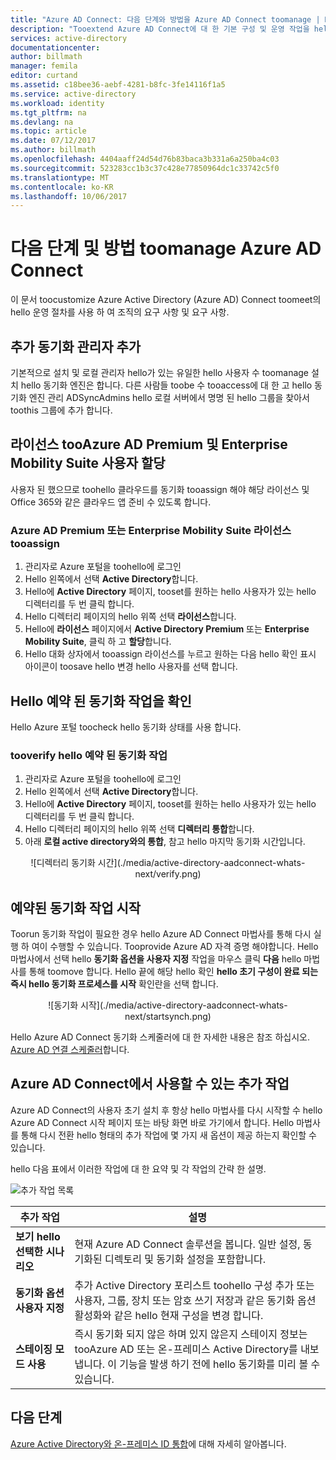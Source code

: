 ```yaml
---
title: "Azure AD Connect: 다음 단계와 방법을 Azure AD Connect toomanage | Microsoft Docs"
description: "Tooextend Azure AD Connect에 대 한 기본 구성 및 운영 작업을 hello 방법에 대해 알아봅니다."
services: active-directory
documentationcenter: 
author: billmath
manager: femila
editor: curtand
ms.assetid: c18bee36-aebf-4281-b8fc-3fe14116f1a5
ms.service: active-directory
ms.workload: identity
ms.tgt_pltfrm: na
ms.devlang: na
ms.topic: article
ms.date: 07/12/2017
ms.author: billmath
ms.openlocfilehash: 4404aaff24d54d76b83baca3b331a6a250ba4c03
ms.sourcegitcommit: 523283cc1b3c37c428e77850964dc1c33742c5f0
ms.translationtype: MT
ms.contentlocale: ko-KR
ms.lasthandoff: 10/06/2017
---
```

# <a name="next-steps-and-how-toomanage-azure-ad-connect"></a>다음 단계 및 방법 toomanage Azure AD Connect
이 문서 toocustomize Azure Active Directory (Azure AD) Connect toomeet의 hello 운영 절차를 사용 하 여 조직의 요구 사항 및 요구 사항.  

## <a name="add-additional-sync-admins"></a>추가 동기화 관리자 추가
기본적으로 설치 및 로컬 관리자 hello가 있는 유일한 hello 사용자 수 toomanage 설치 hello 동기화 엔진은 합니다. 다른 사람들 toobe 수 tooaccess에 대 한 고 hello 동기화 엔진 관리 ADSyncAdmins hello 로컬 서버에서 명명 된 hello 그룹을 찾아서 toothis 그룹에 추가 합니다.

## <a name="assign-licenses-tooazure-ad-premium-and-enterprise-mobility-suite-users"></a>라이선스 tooAzure AD Premium 및 Enterprise Mobility Suite 사용자 할당
사용자 된 했으므로 toohello 클라우드를 동기화 tooassign 해야 해당 라이선스 및 Office 365와 같은 클라우드 앱 준비 수 있도록 합니다.

### <a name="tooassign-an-azure-ad-premium-or-enterprise-mobility-suite-license"></a>Azure AD Premium 또는 Enterprise Mobility Suite 라이선스 tooassign

1. 관리자로 Azure 포털을 toohello에 로그인
2. Hello 왼쪽에서 선택 **Active Directory**합니다.
3. Hello에 **Active Directory** 페이지, tooset를 원하는 hello 사용자가 있는 hello 디렉터리를 두 번 클릭 합니다.
4. Hello 디렉터리 페이지의 hello 위쪽 선택 **라이선스**합니다.
5. Hello에 **라이선스** 페이지에서 **Active Directory Premium** 또는 **Enterprise Mobility Suite**, 클릭 하 고 **할당**합니다.
6. Hello 대화 상자에서 tooassign 라이선스를 누르고 원하는 다음 hello 확인 표시 아이콘이 toosave hello 변경 hello 사용자를 선택 합니다.

## <a name="verify-hello-scheduled-synchronization-task"></a>Hello 예약 된 동기화 작업을 확인
Hello Azure 포털 toocheck hello 동기화 상태를 사용 합니다.

### <a name="tooverify-hello-scheduled-synchronization-task"></a>tooverify hello 예약 된 동기화 작업
1. 관리자로 Azure 포털을 toohello에 로그인
2. Hello 왼쪽에서 선택 **Active Directory**합니다.
3. Hello에 **Active Directory** 페이지, tooset를 원하는 hello 사용자가 있는 hello 디렉터리를 두 번 클릭 합니다.
4. Hello 디렉터리 페이지의 hello 위쪽 선택 **디렉터리 통합**합니다.
5. 아래 **로컬 active directory와의 통합**, 참고 hello 마지막 동기화 시간입니다.

<center>![디렉터리 동기화 시간](./media/active-directory-aadconnect-whats-next/verify.png)</center>

## <a name="start-a-scheduled-synchronization-task"></a>예약된 동기화 작업 시작
Toorun 동기화 작업이 필요한 경우 hello Azure AD Connect 마법사를 통해 다시 실행 하 여이 수행할 수 있습니다.  Tooprovide Azure AD 자격 증명 해야합니다.  Hello 마법사에서 선택 hello **동기화 옵션을 사용자 지정** 작업을 마우스 클릭 **다음** hello 마법사를 통해 toomove 합니다. Hello 끝에 해당 hello 확인 **hello 초기 구성이 완료 되는 즉시 hello 동기화 프로세스를 시작** 확인란을 선택 합니다.

<center>![동기화 시작](./media/active-directory-aadconnect-whats-next/startsynch.png)</center>

Hello Azure AD Connect 동기화 스케줄러에 대 한 자세한 내용은 참조 하십시오. [Azure AD 연결 스케줄러](active-directory-aadconnectsync-feature-scheduler.md)합니다.

## <a name="additional-tasks-available-in-azure-ad-connect"></a>Azure AD Connect에서 사용할 수 있는 추가 작업
Azure AD Connect의 사용자 초기 설치 후 항상 hello 마법사를 다시 시작할 수 hello Azure AD Connect 시작 페이지 또는 바탕 화면 바로 가기에서 합니다.  Hello 마법사를 통해 다시 전환 hello 형태의 추가 작업에 몇 가지 새 옵션이 제공 하는지 확인할 수 있습니다.  

hello 다음 표에서 이러한 작업에 대 한 요약 및 각 작업의 간략 한 설명.

![추가 작업 목록](./media/active-directory-aadconnect-whats-next/addtasks.png)

| 추가 작업 | 설명 |
| --- | --- |
| **보기 hello 선택한 시나리오** |현재 Azure AD Connect 솔루션을 봅니다.  일반 설정, 동기화된 디렉토리 및 동기화 설정을 포함합니다. |
| **동기화 옵션 사용자 지정** |추가 Active Directory 포리스트 toohello 구성 추가 또는 사용자, 그룹, 장치 또는 암호 쓰기 저장과 같은 동기화 옵션 활성화와 같은 hello 현재 구성을 변경 합니다. |
| **스테이징 모드 사용** |즉시 동기화 되지 않은 하며 있지 않은지 스테이지 정보는 tooAzure AD 또는 온-프레미스 Active Directory를 내보냅니다.  이 기능을 발생 하기 전에 hello 동기화를 미리 볼 수 있습니다. |

## <a name="next-steps"></a>다음 단계
[Azure Active Directory와 온-프레미스 ID 통합](active-directory-aadconnect.md)에 대해 자세히 알아봅니다.
